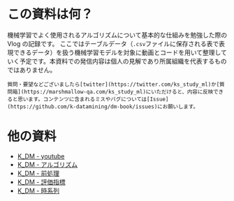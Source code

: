 # この資料は何？

機械学習でよく使用されるアルゴリズムについて基本的な仕組みを勉強した際の Vlog の記録です。
ここではテーブルデータ（`.csv`ファイルに保存される表で表現できるデータ）を扱う機械学習モデルを対象に動画とコードを用いて整理していく予定です。本資料での発信内容は個人の見解であり所属組織を代表するものではありません。

```{note}
質問・要望などございましたら[twitter](https://twitter.com/ks_study_ml)か[質問箱](https://marshmallow-qa.com/ks_study_ml)にいただけると、内容に反映できると思います。コンテンツに含まれるミスやバグについては[Issue](https://github.com/k-datamining/dm-book/issues)にお願いします。
```

# 他の資料

- [K_DM - youtube](https://www.youtube.com/channel/UCFy3VBvZBeE9bN0F2sxF8rg)
- [K_DM - アルゴリズム](https://k-datamining.github.io/dm-book/intro.html)
- [K_DM - 前処理](https://k-datamining.github.io/dm-book-prep/intro.html)
- [K_DM - 評価指標](https://k-datamining.github.io/dm-book-metrics/intro.html)
- [K_DM - 時系列](https://github.com/k-datamining/dm-ts)